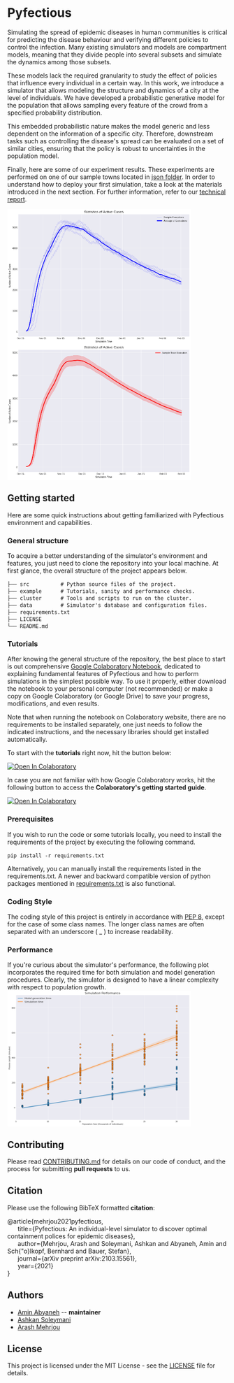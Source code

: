 # Pyfectious

Simulating the spread of epidemic diseases in human communities is critical for predicting the disease behaviour and verifying different policies to control the infection. Many existing simulators and models are compartment models, meaning that they divide people into several subsets and simulate the dynamics among those subsets. 

These models lack the required granularity to study the effect of policies that influence every individual in a certain way. In this work, we introduce a simulator that allows modeling the structure and dynamics of a city at the level of individuals. We have developed a probabilistic generative model for the population that allows sampling every feature of the crowd from a specified probability distribution. 

This embedded probabilistic nature makes the model generic and less dependent on the information of a specific city. Therefore, downstream tasks such as controlling the disease's spread can be evaluated on a set of similar cities, ensuring that the policy is robust to uncertainties in the population model.

Finally, here are some of our experiment results. These experiments are performed on one of our sample towns located in [json folder](data/json). In order to understand how to deploy your first simulation, take a look at the materials introduced in the next section. For further information, refer to our [technical report](https://arxiv.org/abs/2103.15561). 

<p float="left">
<img src="data/figure/Normal_Executions_Plus_Average.png" align="center" alt="Normal_Executions_Plus_Average" width="420" height="310" /> <img src="data/figure/Normal_Executions_Plus_Error_Band.png" align="center" alt="Normal_Executions_Plus_Error_Band" width="420" height="310" />
</p>

## Getting started

Here are some quick instructions about getting familiarized with Pyfectious environment and capabilities.

### General structure
To acquire a better understanding of the simulator's environment and features, you just need to clone the repository into your local machine. At first glance, the overall structure of the project appears below.
    
    ├── src          # Python source files of the project. 
    ├── example      # Tutorials, sanity and performance checks.
    ├── cluster      # Tools and scripts to run on the cluster.
    ├── data         # Simulator's database and configuration files.
    ├── requirements.txt 
    ├── LICENSE
    └── README.md

### Tutorials
After knowing the general structure of the repository, 
the best place to start is out comprehensive [Google Colaboratory Notebook](https://colab.research.google.com/drive/1LNOwU-qUjLaHQpqIoKuUZyaNN77BQN3u?usp=sharing), dedicated to explaining 
fundamental features of Pyfectious and how to perform simulations in the simplest possible way. To use it properly, either download
the notebook to your personal computer (not recommended) or make a copy on Google Colaboratory (or Google Drive) to save your progress, modifications, and even results.


Note that when running the notebook on Colaboratory website, there are no requirements to be installed separately, one just needs
to follow the indicated instructions, and the necessary libraries should get installed automatically. 

To start with the **tutorials** right now, hit the button below:

[![Open In Colaboratory](https://colab.research.google.com/assets/colab-badge.svg)](https://colab.research.google.com/drive/1LNOwU-qUjLaHQpqIoKuUZyaNN77BQN3u?usp=sharing)

In case you are not familiar with how Google Colaboratory works, hit the following button to access the **Colaboratory's getting started guide**.

[![Open In Colaboratory](https://colab.research.google.com/assets/colab-badge.svg)](https://colab.research.google.com/notebooks/intro.ipynb)

### Prerequisites

If you wish to run the code or some tutorials locally, you need to install the requirements of the project 
by executing the following command. 

```commandline
pip install -r requirements.txt
```

Alternatively, you can manually install the requirements listed in the requirements.txt. A newer and backward compatible version of python packages mentioned in [requirements.txt](requirements.txt) is also functional. 

### Coding Style

The coding style of this project is entirely in accordance with [PEP 8](https://www.python.org/dev/peps/pep-0008/), except for the case of some class names. The longer class names are often separated with an underscore ( _ ) to increase readability.

### Performance 
If you're curious about the simulator's performance, the following plot incorporates the required time for both simulation and model generation procedures. Clearly, the simulator is designed to have a linear complexity with respect to population growth.
<img src="data/figure/Simulator_Performance.png" align="center" alt="Simulator_Performance" width="420" height="310" />

## Contributing

Please read [CONTRIBUTING.md](CONTRIBUTING.md) for details on our code of conduct, and the process for submitting **pull requests** to us.

## Citation

Please use the following BibTeX formatted **citation**:

@article{mehrjou2021pyfectious,\
  &nbsp;&nbsp;&nbsp;&nbsp;&nbsp;&nbsp;title={Pyfectious: An individual-level simulator to discover optimal containment polices for epidemic diseases},\
  &nbsp;&nbsp;&nbsp;&nbsp;&nbsp;&nbsp;author={Mehrjou, Arash and Soleymani, Ashkan and Abyaneh, Amin and Sch{\"o}lkopf, Bernhard and Bauer, Stefan},\
  &nbsp;&nbsp;&nbsp;&nbsp;&nbsp;&nbsp;journal={arXiv preprint arXiv:2103.15561},\
  &nbsp;&nbsp;&nbsp;&nbsp;&nbsp;&nbsp;year={2021}\
}

## Authors

* [Amin Abyaneh](https://github.com/aminabyaneh) -- **maintainer**
* [Ashkan Soleymani](https://github.com/Ashkan-Soleymani98) 
* [Arash Mehrjou](https://github.com/amehrjou) 

## License

This project is licensed under the MIT License - see the [LICENSE](LICENSE) file for details.
